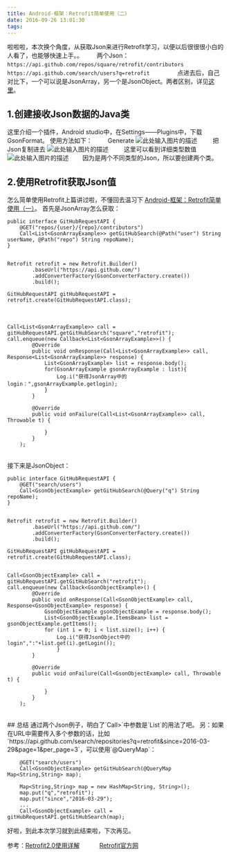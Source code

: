 ```yaml
---
title: Android-框架：Retrofit简单使用（二）
date: 2016-09-26 13:01:30
tags:
---
```

啦啦啦，本次换个角度，从获取Json来进行Retrofit学习，以便以后很很很小白的人看了，也能够快速上手。。
　　两个Json：
　　`https://api.github.com/repos/square/retrofit/contributors`
　　`https://api.github.com/search/users?q=retrofit`
　　
　　点进去后，自己对比下，一个可以说是JsonArray，另一个是JsonObject。两者区别，详见[这里][1]。
## 1.创建接收Json数据的Java类
这里介绍一个插件，Android studio中，在Settings——Plugins中，下载GsonFormat。
使用方法如下：
　　
Generate
![此处输入图片的描述][2]
　　
把Json复制进去
![此处输入图片的描述][3]
　　
这里可以看到详细类型数值
![此处输入图片的描述][4]
　　因为是两个不同类型的Json，所以要创建两个类。<br/>
## 2.使用Retrofit获取Json值
怎么简单使用Retrofit上篇讲过啦，不懂回去温习下  [Android-框架：Retrofit简单使用（一）][5]。
首先是JsonArray怎么获取：

    public interface GitHubRequestAPI {
        @GET("repos/{user}/{repo}/contributors")
        Call<List<GsonArrayExample>> getGitHubSearch(@Path("user") String userName, @Path("repo") String repoName);
    }


    Retrofit retrofit = new Retrofit.Builder()
            .baseUrl("https://api.github.com/")
            .addConverterFactory(GsonConverterFactory.create())
            .build();
        
    GitHubRequestAPI gitHubRequestAPI = retrofit.create(GitHubRequestAPI.class);


　　

    Call<List<GsonArrayExample>> call = gitHubRequestAPI.getGitHubSearch("square","retrofit");
    call.enqueue(new Callback<List<GsonArrayExample>>() {
            @Override
            public void onResponse(Call<List<GsonArrayExample>> call, Response<List<GsonArrayExample>> response) {
                List<GsonArrayExample> list = response.body();
                for(GsonArrayExample gsonArrayExample : list){
                    Log.i("获得JsonArray中的login：",gsonArrayExample.getlogin);
                }
            }
    
            @Override
            public void onFailure(Call<List<GsonArrayExample>> call, Throwable t) {
    
                }
            }
        );   

<br/>
接下来是JsonObject：

    public interface GitHubRequestAPI {
        @GET("search/users")
        Call<GsonObjectExample> getGitHubSearch(@Query("q") String repoName);
    }


    Retrofit retrofit = new Retrofit.Builder()
            .baseUrl("https://api.github.com/")
            .addConverterFactory(GsonConverterFactory.create())
            .build();
        
    GitHubRequestAPI gitHubRequestAPI = retrofit.create(GitHubRequestAPI.class);


    Call<GsonObjectExample> call = gitHubRequestAPI.getGitHubSearch("retrofit");
    call.enqueue(new Callback<GsonObjectExample>() {
            @Override
            public void onResponse(Call<GsonObjectExample> call, Response<GsonObjectExample> response) {
                GsonObjectExample gsonObjectExample = response.body();
                List<GsonObjectExample.ItemsBean> list = gsonObjectExample.getItems();
                for (int i = 0; i < list.size(); i++) {
                    Log.i("获得JsonObject中的login",":"+list.get(i).getLogin());
                    }
            }
    
            @Override
            public void onFailure(Call<GsonObjectExample> call, Throwable t) {
    
                }
            }
        );  
<br/>
## 总结
通过两个Json例子，明白了`Call<List<Repo>>`中参数是`List<Repo>`的用法了吧。
另：如果在URL中需要传入多个参数的话，比如`https://api.github.com/search/repositories?q=retrofit&since=2016-03-29&page=1&per_page=3`，可以使用`@QueryMap`：

        @GET("search/users")
        Call<GsonObjectExample> getGitHubSearch(@QueryMap Map<String,String> map);
        
        Map<String,String> map = new HashMap<String, String>();
        map.put("q","retrofit");
        map.put("since","2016-03-29");
        ...
        Call<GsonObjectExample> call = gitHubRequestAPI.getGitHubSearch(map);

好啦，到此本次学习就到此结束啦，下次再见。


参考：[Retrofit2.0使用详解][6]
　　　[Retrofit官方网][7]


[1]: http://stackoverflow.com/questions/12289844/difference-between-jsonobject-and-jsonarray
[2]: http://lixin.piaozu.com.cn/RetrofitDemo4.jpg
[3]: http://lixin.piaozu.com.cn/RetrofitDemo5.jpg
[4]: http://lixin.piaozu.com.cn/RetrofitDemo6.jpg
[5]: https://leevsee.github.io/2016/09/25/Android-%E6%A1%86%E6%9E%B6%EF%BC%9ARetrofit%E7%AE%80%E5%8D%95%E4%BD%BF%E7%94%A8%EF%BC%88%E4%B8%80%EF%BC%89/
[6]: http://blog.csdn.net/ljd2038/article/details/51046512
[7]: http://square.github.io/retrofit/